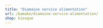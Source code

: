 ```yaml
---
title: "Diamaine service alimentation"
url: /bamako/diamaine-service-alimentation/
shop: kiosque
---
```

